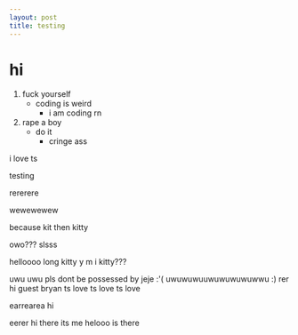```yaml
---
layout: post
title: testing
---
```

# hi
1. fuck yourself
   - coding is weird
     - i am coding rn
2. rape a boy
   - do it
     - cringe ass

i love ts

testing

rererere

wewewewew

because kit then kitty

owo??? slsss

helloooo long kitty
y m i kitty???

uwu uwu 
pls dont be possessed by jeje :'(
uwuwuwuuwuwuwuwuwwu
:)
rer hi guest bryan ts love ts love ts love

earrearea hi 

eerer hi there its me helooo
 is there 